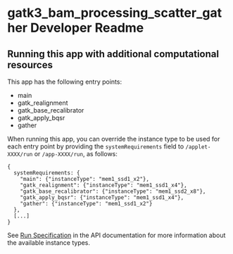 # gatk3_bam_processing_scatter_gather Developer Readme

<!--
TODO: Please edit this Readme.developer.md file to include information
for developers or advanced users, for example:

* Information about app internals and implementation details
* How to report bugs or contribute to development
-->

## Running this app with additional computational resources

This app has the following entry points:

* main
* gatk_realignment
* gatk_base_recalibrator
* gatk_apply_bqsr
* gather

When running this app, you can override the instance type to be used for each
entry point by providing the ``systemRequirements`` field to
```/applet-XXXX/run``` or ```/app-XXXX/run```, as follows:

    {
      systemRequirements: {
        "main": {"instanceType": "mem1_ssd1_x2"},
        "gatk_realignment": {"instanceType": "mem1_ssd1_x4"},
        "gatk_base_recalibrator": {"instanceType": "mem1_ssd2_x8"},
        "gatk_apply_bqsr": {"instanceType": "mem1_ssd1_x4"},
        "gather": {"instanceType": "mem1_ssd1_x2"}
      },
      [...]
    }

See <a
href="https://wiki.dnanexus.com/API-Specification-v1.0.0/IO-and-Run-Specifications#Run-Specification">Run
Specification</a> in the API documentation for more information about the
available instance types.
